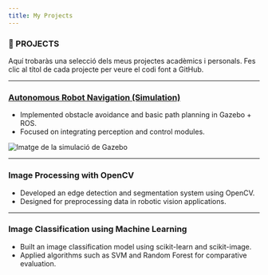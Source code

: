 ```yaml
---
title: My Projects
---
```


### 🚀 PROJECTS

Aquí trobaràs una selecció dels meus projectes acadèmics i personals. Fes clic al títol de cada projecte per veure el codi font a GitHub.

---

### [Autonomous Robot Navigation (Simulation)](https://github.com/jordialt/IR2134)
* Implemented obstacle avoidance and basic path planning in Gazebo + ROS.
* Focused on integrating perception and control modules.

![Imatge de la simulació de Gazebo](https://github.com/jordialt/IR2134/raw/main/exam_ws/src/rmf_rectorate/Patrol_1.png)

---

### Image Processing with OpenCV
* Developed an edge detection and segmentation system using OpenCV.
* Designed for preprocessing data in robotic vision applications.


---

### Image Classification using Machine Learning
* Built an image classification model using scikit-learn and scikit-image.
* Applied algorithms such as SVM and Random Forest for comparative evaluation.

